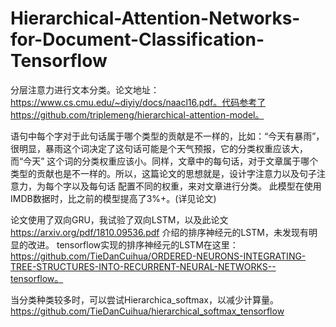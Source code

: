 # Hierarchical-Attention-Networks-for-Document-Classification-Tensorflow
分层注意力进行文本分类。论文地址：https://www.cs.cmu.edu/~diyiy/docs/naacl16.pdf。代码参考了https://github.com/triplemeng/hierarchical-attention-model。

语句中每个字对于此句话属于哪个类型的贡献是不一样的，比如：“今天有暴雨”，很明显，暴雨这个词决定了这句话可能是个天气预报，它的分类权重应该大，而“今天”
这个词的分类权重应该小。同样，文章中的每句话，对于文章属于哪个类型的贡献也是不一样的。所以，这篇论文的思想就是，设计字注意力以及句子注意力，为每个字以及每句话
配置不同的权重，来对文章进行分类。
此模型在使用IMDB数据时，比之前的模型提高了3%+。(详见论文)

论文使用了双向GRU，我试验了双向LSTM，以及此论文 https://arxiv.org/pdf/1810.09536.pdf 介绍的排序神经元的LSTM，未发现有明显的改进。
tensorflow实现的排序神经元的LSTM在这里：https://github.com/TieDanCuihua/ORDERED-NEURONS-INTEGRATING-TREE-STRUCTURES-INTO-RECURRENT-NEURAL-NETWORKS--tensorflow。

当分类种类较多时，可以尝试Hierarchica_softmax，以减少计算量。https://github.com/TieDanCuihua/hierarchical_softmax_tensorflow
